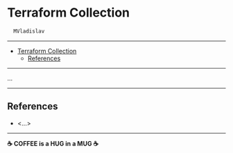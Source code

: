 # Terraform Collection

```sh
  MVladislav
```

---

- [Terraform Collection](#terraform-collection)
  - [References](#references)

---

...

---

## References

- <...>

---

**☕ COFFEE is a HUG in a MUG ☕**
